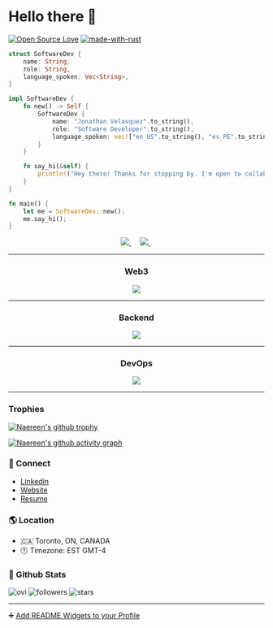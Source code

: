 <link href="readme.css" rel="stylesheet" type="text/css" media="all"></link>

<p align="center">
    <h1>Hello there 👋</h1>
</p>

[![Open Source Love](https://badges.frapsoft.com/os/v1/open-source.svg?v=102)](https://github.com/ellerbrock/open-source-badge/)
[![made-with-rust](https://img.shields.io/badge/Made%20with-Rust-1f425f.svg)](https://www.rust-lang.org/)
```Rust
struct SoftwareDev {
    name: String,
    role: String,
    language_spoken: Vec<String>,
}

impl SoftwareDev {
    fn new() -> Self {
        SoftwareDev {
            name: "Jonathan Velasquez".to_string(),
            role: "Software Developer".to_string(),
            language_spoken: vec!["en_US".to_string(), "es_PE".to_string()],
        }
    }

    fn say_hi(&self) {
        println!("Hey there! Thanks for stopping by. I'm open to collaborations & new opportunities. Let's talk tech!");
    }
}

fn main() {
    let me = SoftwareDev::new();
    me.say_hi();
}
```

<p align="center">
  <span style="margin: 0 5px;">
    <a href="https://www.linkedin.com/in/johedvelca/">
      <img src="https://raw.githubusercontent.com/anataliocs/ColoredBadges/refs/heads/master/svg/social/linkedin.svg"/>
    </a>
  </span>&nbsp;
  <span style="margin: 0 5px;">
    <a href="https://x.com/johedvelca">
      <img src="https://raw.githubusercontent.com/anataliocs/ColoredBadges/refs/heads/master/svg/social/twitter.svg" />
    </a>
  </span>&nbsp;

</p>

---

<h3 align="center">Web3</h3>
<p align="center">
  <a href="https://skillicons.dev">
    <img src="https://skillicons.dev/icons?i=rust,solidity,ts,wasm,react" />
  </a>
</p>

---

<h3 align="center">Backend</h3>
<p align="center">
  <a href="https://skillicons.dev">
    <img src="https://skillicons.dev/icons?i=gradle,idea,java,nodejs,spring" />
  </a>
</p>

---

<h3 align="center">DevOps</h3>
<p align="center">
  <a href="https://skillicons.dev">
    <img src="https://skillicons.dev/icons?i=bash,discord,docker,githubactions,linux" />
  </a>
</p>

---




### Trophies
[![Naereen's github trophy](https://github-profile-trophy.vercel.app/?username=JOHED-Velca&row=1)](https://github.com/ryo-ma/github-profile-trophy)

[![Naereen's github activity graph](https://github-readme-activity-graph.vercel.app/graph?username=JOHED-Velca&bg_color=0d0e12&color=1c81ce&line=0f1129&point=079ae4&area=true&hide_border=true)](https://github.com/JOHED-Velca/github-readme-activity-graph)



### 📢 Connect
- [Linkedin](https://www.linkedin.com/in/johedvelca/)
- [Website](https://jonathan-velasquez.netlify.app)
- [Resume](https://drive.google.com/file/d/1MPDxh9Ga-sx61B99CwxvCXvvAVVA05KR/view?usp=drive_link)

### 🌎 Location
- 🇨🇦 Toronto, ON, CANADA
- 🕐 Timezone: EST GMT-4

### 🎉 Github Stats

<img src="https://github-readme-stats.vercel.app/api/top-langs?username=JOHED-Velca&show_icons=true&locale=en&layout=compact&theme=chartreuse-dark" alt="ovi" />

<!-- [![JOHED-Velca's top languages](https://github-readme-stats.vercel.app/api/top-langs/?username=JOHED-Velca&theme=blue-green)](https://github.com/anuraghazra/github-readme-stats) -->

<img alt="followers" title="Follow me on Github" src="https://img.shields.io/github/followers/JOHED-Velca?color=236ad3&style=for-the-badge&logo=github&label=Followers"/>

<img src="https://img.shields.io/github/stars/JOHED-Velca?label=Stars" alt="stars">


----

➕ [Add README Widgets to your Profile](https://github.com/rzashakeri/beautify-github-profile)